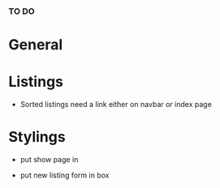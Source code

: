 ### TO DO ###

# General


# Listings

* Sorted listings need a link either on navbar or index page

# Stylings

  * put show page in

  * put new listing form in box
